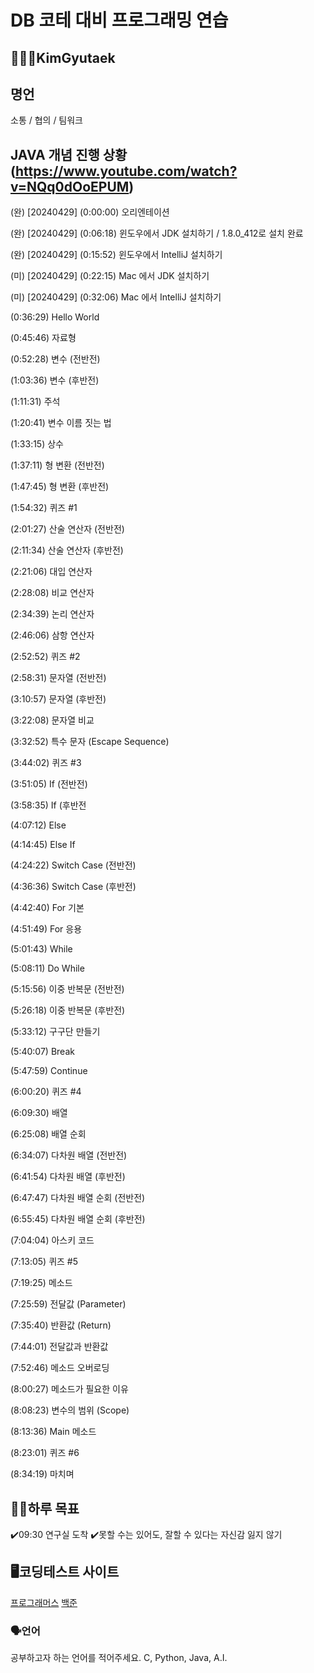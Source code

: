 # DB 코테 대비 프로그래밍 연습

## 🧑🏻‍💻KimGyutaek

## 명언
소통 / 협의 / 팀워크

## JAVA 개념 진행 상황(https://www.youtube.com/watch?v=NQq0dOoEPUM)

(완) [20240429] (0:00:00) 오리엔테이션

(완) [20240429] (0:06:18) 윈도우에서 JDK 설치하기 / 1.8.0_412로 설치 완료

(완) [20240429] (0:15:52) 윈도우에서 IntelliJ 설치하기

(미) [20240429] (0:22:15) Mac 에서 JDK 설치하기

(미) [20240429] (0:32:06) Mac 에서 IntelliJ 설치하기

(0:36:29) Hello World

(0:45:46) 자료형

(0:52:28) 변수 (전반전)

(1:03:36) 변수 (후반전)

(1:11:31) 주석

(1:20:41) 변수 이름 짓는 법

(1:33:15) 상수

(1:37:11) 형 변환 (전반전)

(1:47:45) 형 변환 (후반전)

(1:54:32) 퀴즈 #1

(2:01:27) 산술 연산자 (전반전)

(2:11:34) 산술 연산자 (후반전)

(2:21:06) 대입 연산자

(2:28:08) 비교 연산자

(2:34:39) 논리 연산자

(2:46:06) 삼항 연산자

(2:52:52) 퀴즈 #2

(2:58:31) 문자열 (전반전)

(3:10:57) 문자열 (후반전)

(3:22:08) 문자열 비교

(3:32:52) 특수 문자 (Escape Sequence)

(3:44:02) 퀴즈 #3

(3:51:05) If (전반전)

(3:58:35) If (후반전

(4:07:12) Else

(4:14:45) Else If

(4:24:22) Switch Case (전반전)

(4:36:36) Switch Case (후반전)

(4:42:40) For 기본

(4:51:49) For 응용

(5:01:43) While

(5:08:11) Do While

(5:15:56) 이중 반복문 (전반전)

(5:26:18) 이중 반복문 (후반전)

(5:33:12) 구구단 만들기

(5:40:07) Break

(5:47:59) Continue

(6:00:20) 퀴즈 #4

(6:09:30) 배열

(6:25:08) 배열 순회

(6:34:07) 다차원 배열 (전반전)

(6:41:54) 다차원 배열 (후반전)

(6:47:47) 다차원 배열 순회 (전반전)

(6:55:45) 다차원 배열 순회 (후반전)

(7:04:04) 아스키 코드

(7:13:05) 퀴즈 #5

(7:19:25) 메소드

(7:25:59) 전달값 (Parameter)

(7:35:40) 반환값 (Return)

(7:44:01) 전달값과 반환값

(7:52:46) 메소드 오버로딩

(8:00:27) 메소드가 필요한 이유

(8:08:23) 변수의 범위 (Scope)

(8:13:36) Main 메소드

(8:23:01) 퀴즈 #6

(8:34:19) 마치며

## 💪🏻하루 목표
✔️09:30 연구실 도착
✔️못할 수는 있어도, 잘할 수 있다는 자신감 잃지 않기

## 🖥️코딩테스트 사이트
[프로그래머스](https://www.programmers.co.kr/)
[백준](https://www.acmicpc.net/)

### 🗣️언어
공부하고자 하는 언어를 적어주세요.
C, Python, Java, A.I.
